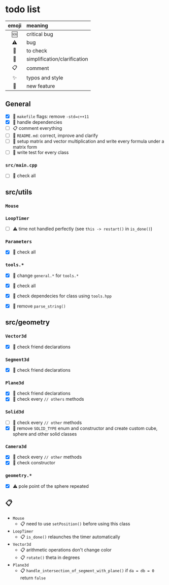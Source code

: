 # todo list

| emoji       | meaning                      |
| :---------: | :--------------------------- |
| :sos:       | critical bug                 |
| :warning:   | bug                          |
| :eyes:      | to check                     |
| :flashlight:| simplification/clarification |
| :clipboard: | comment                      |
| :sparkles:  | typos and style              |
| :tada:      | new feature                  |


## General
- [x] :eyes: `makefile` flags: remove `-std=c++11`
- [x] :flashlight: handle dependencies
- [ ] :clipboard: comment everything
- [ ] :tada: `README.md`: correct, improve and clarify
- [ ] :tada: setup matrix and vector multiplication and write every formula under a matrix form
- [ ] :tada: write test for every class

### `src/main.cpp`
- [ ] :eyes: check all



## src/utils

### `Mouse`

### `LoopTimer`
- [ ] :warning: time not handled perfectly (see `this -> restart()` in `is_done()`)

### `Parameters`
- [x] :eyes: check all

### `tools.*`
- [x] :flashlight: change `general.*` for `tools.*`
- [x] :eyes: check all
- [x] :flashlight: check dependecies for class using `tools.hpp`
- [x] :flashlight: remove `parse_string()`



## src/geometry

### `Vector3d`
- [x] :eyes: check friend declarations

### `Segment3d`
- [x] :eyes: check friend declarations

### `Plane3d`
- [x] :eyes: check friend declarations
- [x] :eyes: check every `// others` methods

### `Solid3d`
- [ ] :eyes: check every `// other` methods
- [x] :tada: remove `SOLID_TYPE` enum and constructor and create custom cube, sphere and other solid classes

### `Camera3d`
- [x] :eyes: check every `// other` methods
- [x] :eyes: check constructor

### `geometry.*`
- [x] :warning: pole point of the sphere repeated



## :clipboard:
* `Mouse`
    - :clipboard: need to use `setPosition()` before using this class
* `LoopTimer`
    - :clipboard: `is_done()` relaunches the timer automatically
* `Vector3d`
    - :clipboard: arithmetic operations don't change color
    - :clipboard: `rotate()` theta in degrees
* `Plane3d`
    - :clipboard: `handle_intersection_of_segment_with_plane()` if `da = db = 0` return `false`



